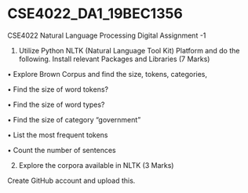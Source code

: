 # CSE4022_DA1_19BEC1356
CSE4022 Natural Language Processing
Digital Assignment -1

1.	Utilize Python NLTK (Natural Language Tool Kit) Platform and do the following. Install relevant Packages and Libraries
(7 Marks)

•	Explore Brown Corpus and find the size, tokens, categories,

•	Find the size of word tokens?

•	Find the size of word types?

•	Find the size of category “government”

•	List the most frequent tokens

•	Count the number of sentences

2.	Explore the corpora available in NLTK
(3 Marks)

Create GitHub account and upload this.
